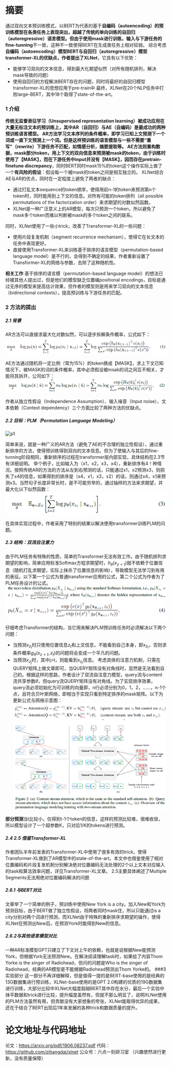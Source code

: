 # 摘要
通过双向文本预训练模式，以BERT为代表的基于**自编码（autoencoding）**的预训练模型在各类任务上表现突出，超越了传统的单向训练的**自回归（autoregressive）**语言模型。但由于使用mask进行训练，输入与下游任务的**fine-tunning**不一致，这种不一致使得BERT在生成类任务上相对较弱。
综合考虑**自编码（autoencoding）**模型BERT与**自回归（autoregressive）**模型transformer-XL的优缺点，作者提出了**XLNet**，它具有以下优势：
- 能够学习双向的文本信息，得到最大化期望似然（对所有随机排列，解决mask导致的问题）
- 使用自回归的方程解决BERT存在的问题，同时将最好的自回归模型transformer-XL的思想应用于pre-train中
最终，XLNet在20个NLP任务中打败large-BERT，其中18个取得了state-of-the-art。
### 1 介绍
**传统无监督表征学习（Unsupervised representation learning）**被成功应用在大量无标注文本的预训练上，其中AR（自回归）与AE（自编码）是最成功的两种预训练语言模型。
**AR方法**学习文本序列的条件概率，即学习已知上文预测下一个词或一直下文预测上一个词。但是这样预训练的语言模型与一些不需要**“重写”（rewrite）**下游任务不匹配，如情感分析，摘要提取等。
**AE方法**则重构数据，mask部分token，用上下文的双向信息来预测被mask的token，由于训练时使用了【MASK】，而在下游任务中input并没有【MASK】，因而存在**pretrain-finetune discrepancy**，同时BERT同时mask15%的token这个操作实际上做了一个**有风险的假设**：假设每一个被mask的token之间是相互独立的。
XLNet综合AE与AR的优点，同时在一定程度上避免了两者的缺点：
- 通过打乱文本sequence的token顺序，使得用前n-1的token来预测第n个token时，同时能用到上下文的信息。对所有可能的token排列（all possible permutations of the factorization order）来求期望的对数似然函数。
- XLNet是一种广泛意义上的AR模型，每次只预测一个token，所以避免了mask多个token而难以判断被mask的多个token之间的联系。

同时，XLNet使用了一些小trick，改善了Transformer-XL的一些问题：

- 使用片段复发机制（segment recurrence mechanism），使得它在长文本的任务中表现更好。
- 直接使用Transformer-XL来训练基于排序的语言模型（permutation-based language model）是不行的，会得到不确定的结果，作者重新设置了Transformer-XL的网络与参数，去除了这种随机性。

**相关工作**
基于排序的语言模（permutation-based language model）的想法已经被其他人提出过，但是他们的模型缺乏位置编positional encodings，目标是通过无序的模型来提高估计效果，但作者的模型则是用来学习双向的文本信息（bidirectional contexts），提高预训练与下游任务的匹配。

### 2 方法的提出
#####  2.1 背景
AR方法可以直接求最大化对数似然，可以逐步拆解条件概率，公式如下：
![f1](https://github.com/darkflamecrow/NLP/blob/master/NLP%E8%AE%BA%E6%96%87%E8%A7%A3%E8%AF%BB%EF%BC%9AXLNet/f1.png?raw=true)

AE方法通过随机将一定比例（常为15%）的token换成【MASK】，求上下文已知情况下，被MASK的词的条件概率，其中必须假设被msak的词之间互不相关，才能将其拆开，公司如下：
![f2](https://github.com/darkflamecrow/NLP/blob/master/NLP%E8%AE%BA%E6%96%87%E8%A7%A3%E8%AF%BB%EF%BC%9AXLNet/f2.png?raw=true)

作者从独立性假设（Independence Assumption）、输入噪音（Input noise）、文本依赖（Context dependency）三个方面比较了两种方法的优缺点。
#####  2.2 目标：PLM（Permutation Language Modeling）
![p1](https://upload-images.jianshu.io/upload_images/18662974-bc9a1b9bbcded6e7.png?imageMogr2/auto-orient/strip%7CimageView2/2/w/1240)

简单来说，就是一种广义的AR方法（避免了AE的不合理的独立性假设），通过重新排序的方法，使得预训练得到双向的文本信息。但为了使输入与其后的fine-tunning阶段相同，重新排序的过程在transformer层内部实现，具体结构在2.3节有详细说明。
举个例子，比如输入为（x1，x2，x3，x4），重新排序有4！种情况。按照传统AR的方法的方法从左到右预测的话，只能通过x1，x2预测x3，则损失了x4的信息，如果得到的排序是（x4，x1，x3，x2）的话，则通过x4，x1来预测x3。当然句子长度非常长时，是不可能穷举的，通过抽样的方法来求期望，并最大化以下似然函数：
![f3](https://github.com/darkflamecrow/NLP/blob/master/NLP%E8%AE%BA%E6%96%87%E8%A7%A3%E8%AF%BB%EF%BC%9AXLNet/f3.png?raw=true)

在具体实现过程中，作者采用了特别的结果以解决使用transformer训练PLM的问题。
#####  2.3 结构：双流自注意力
由于PLM任务有特殊的性质，简单的Transformer无法有效工作。由于随机排列求期望的影响，简单应用标准Softmax方程求期望时，$h_{\theta}(x_{z<t})$就不依赖于位置信息（随机打乱求期望，实际上抹杀了位置信息的影响），导致模型无法学习到有用的表征。以下第一个公式为普通transformer应用的公式，第二个公式为作者为了PLM任务设计的公式。
![f3.5](https://github.com/darkflamecrow/NLP/blob/master/NLP%E8%AE%BA%E6%96%87%E8%A7%A3%E8%AF%BB%EF%BC%9AXLNet/f3.5.png?raw=true)
![f4](https://github.com/darkflamecrow/NLP/blob/master/NLP%E8%AE%BA%E6%96%87%E8%A7%A3%E8%AF%BB%EF%BC%9AXLNet/f4.png?raw=true)

仔细考虑Transformer的结构，当它用来解决PLM预训练任务时必须解决以下两个问题：
- 当预测$x_{z_t}$时只使用位置信息$z_t$和上文信息，不能看到自己本身，即$x_{z_t}$，否则求条件概率$g_{\theta}(x_{z<t},z_t)$的问题将会变成一个平凡的问题。
- 当预测$x_{z_j}$时，其中j>t，则能看到$x_{z_t}$信息。
考虑具体的注意力机制，只需在QUERY矩阵上做文章即可，当QUERY矩阵没有对角线时，显然是无法看到自己的。根据这样的思路，作者设计了双流自注意力模型，query流与content流共享参数$\theta$，但query流QUERY矩阵没有对角线。为了实现排序效果，query流必须初始化为可训练的向量即，n行必须分别为0，1，2，......，n-1个点，且符合贝叶斯网络，即相当于实现只看到特定排序的mask矩阵。以下为更新公式与网络示意图：
![f5](https://github.com/darkflamecrow/NLP/blob/master/NLP%E8%AE%BA%E6%96%87%E8%A7%A3%E8%AF%BB%EF%BC%9AXLNet/f5.png?raw=true)
![p2](https://github.com/darkflamecrow/NLP/blob/master/NLP%E8%AE%BA%E6%96%87%E8%A7%A3%E8%AF%BB%EF%BC%9AXLNet/p2.png?raw=true)

**部分预测**当t比较小，仅得到t-1个token的信息，这样的预测比较难，很难收敛，所以模型设计了一个超参数K，只对后1/K的tokens进行预测。
#####  2.4 2.5 借鉴Transformer-XL
作者团队半年前发表的Transformer-XL中使用了很多有效的trick，使得Transformer-XL做到了AR模型中的state-of-the-art。本文中也借鉴使用了相对位置编码和片段复发机制分别解决绝对位置编码无法处理的2个以上文本对应输入的task和算法效率问题，详见Transformer-XL文章。
2.5主要具体阐述了Multiple Segments无法用绝对位置编码解决的问题

##### 2.6.1 与BERT对比
文章举了一个简单的例子，预训练中使用New York is a city。加入New和York为预测目标，由于BERT做了独立性假设，将两者同时mask住，所以只能通过is a city分别对两个词进行预测，而XLNet由于特殊的重新排序求期望的操作，使得XLNet在预测出New后，在预测York时能得到New的信息。
##### 2.6.2与其他语言模型对比
一种AR标准模型GPT只建立了下文对上午的依赖，也就是说根据New能预测York，但根据York无法预测New。在解决阅读理解task时，如果给了内容Thom Yorke is the singer of Radiohead，但问的问题是Who is the singer of Radiohead，经典的AR模型是不能根据Radiohead预测出Thom Yorke的。
###3 实验部分
这一部分不再详细解释，但是值得一提的是BERT-base使用的是经典的13G数据集进行预训练，XLNet-base使用的是GPT 2.0构建的优质的19G数据集进行训练，大部分比较中XLNet大幅度超越BERT其中存在水分，最后一个实验中抹平数据和trick进行比较，提升幅度虽然有，但就不那么明显了，说明XLNet使用的PLM方法虽然有用，但贡献没有大家想象的夸张，XLNet能取得优异的成果，还在于结合了BERT出现后1年来发展的各种trick和数据质量的提升。

# 论文地址与代码地址
论文：https://arxiv.org/pdf/1906.08237.pdf
代码：https://github.com/zihangdai/xlnet
公众号：六点一刻研习室
（兴趣使然进行更新，没有质量保障）

